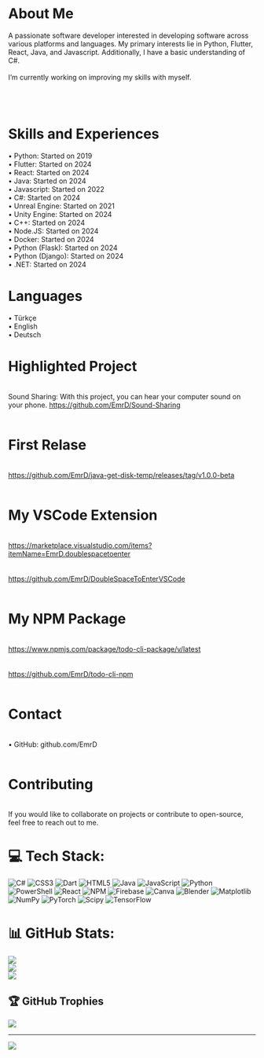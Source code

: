 # About Me
A passionate software developer interested in developing software across various platforms and languages. My primary interests lie in Python, Flutter, React, 
Java, and Javascript. Additionally, I have a basic understanding of C#.<br><br> I’m currently working on improving my skills with myself.<br><br><br><br>
# Skills and Experiences

• Python: Started on 2019<br>• Flutter: Started on 2024<br>• React: Started on 2024<br>• Java: Started on 2024<br>• Javascript: Started on 2022<br>• C#: Started on 2024<br>• Unreal Engine: Started on 2021<br>• Unity Engine: Started on 2024<br>• C++: Started on 2024<br>• Node.JS: Started on 2024<br>• Docker: Started on 2024<br>• Python (Flask): Started on 2024<br>• Python (Django): Started on 2024<br>• .NET: Started on 2024<br>

# Languages
• Türkçe<br>
• English<br>
• Deutsch<br>

# Highlighted Project
<br>Sound Sharing: With this project, you can hear your computer sound on your phone.
https://github.com/EmrD/Sound-Sharing
<br><br>

# First Relase
<br>https://github.com/EmrD/java-get-disk-temp/releases/tag/v1.0.0-beta<br><br>

# My VSCode Extension
<br>https://marketplace.visualstudio.com/items?itemName=EmrD.doublespacetoenter<br><br>
<br>https://github.com/EmrD/DoubleSpaceToEnterVSCode<br><br>

# My NPM Package
<br>https://www.npmjs.com/package/todo-cli-package/v/latest<br><br>
<br>https://github.com/EmrD/todo-cli-npm<br><br>

# Contact
<br>• GitHub: github.com/EmrD<br><br>

# Contributing

<br>If you would like to collaborate on projects or contribute to open-source, feel free to reach out to me.


# 💻 Tech Stack:
![C#](https://img.shields.io/badge/c%23-%23239120.svg?style=for-the-badge&logo=csharp&logoColor=white) ![CSS3](https://img.shields.io/badge/css3-%231572B6.svg?style=for-the-badge&logo=css3&logoColor=white) ![Dart](https://img.shields.io/badge/dart-%230175C2.svg?style=for-the-badge&logo=dart&logoColor=white) ![HTML5](https://img.shields.io/badge/html5-%23E34F26.svg?style=for-the-badge&logo=html5&logoColor=white) ![Java](https://img.shields.io/badge/java-%23ED8B00.svg?style=for-the-badge&logo=openjdk&logoColor=white) ![JavaScript](https://img.shields.io/badge/javascript-%23323330.svg?style=for-the-badge&logo=javascript&logoColor=%23F7DF1E) ![Python](https://img.shields.io/badge/python-3670A0?style=for-the-badge&logo=python&logoColor=ffdd54) ![PowerShell](https://img.shields.io/badge/PowerShell-%235391FE.svg?style=for-the-badge&logo=powershell&logoColor=white) ![React](https://img.shields.io/badge/react-%2320232a.svg?style=for-the-badge&logo=react&logoColor=%2361DAFB) ![NPM](https://img.shields.io/badge/NPM-%23CB3837.svg?style=for-the-badge&logo=npm&logoColor=white) ![Firebase](https://img.shields.io/badge/firebase-a08021?style=for-the-badge&logo=firebase&logoColor=ffcd34) ![Canva](https://img.shields.io/badge/Canva-%2300C4CC.svg?style=for-the-badge&logo=Canva&logoColor=white) ![Blender](https://img.shields.io/badge/blender-%23F5792A.svg?style=for-the-badge&logo=blender&logoColor=white) ![Matplotlib](https://img.shields.io/badge/Matplotlib-%23ffffff.svg?style=for-the-badge&logo=Matplotlib&logoColor=black) ![NumPy](https://img.shields.io/badge/numpy-%23013243.svg?style=for-the-badge&logo=numpy&logoColor=white) ![PyTorch](https://img.shields.io/badge/PyTorch-%23EE4C2C.svg?style=for-the-badge&logo=PyTorch&logoColor=white) ![Scipy](https://img.shields.io/badge/SciPy-%230C55A5.svg?style=for-the-badge&logo=scipy&logoColor=%white) ![TensorFlow](https://img.shields.io/badge/TensorFlow-%23FF6F00.svg?style=for-the-badge&logo=TensorFlow&logoColor=white)
# 📊 GitHub Stats:
![](https://github-readme-stats.vercel.app/api?username=EmrD&theme=dark&hide_border=true&include_all_commits=false&count_private=false)<br/>
![](https://github-readme-streak-stats.herokuapp.com/?user=EmrD&theme=dark&hide_border=true)<br/>
![](https://github-readme-stats.vercel.app/api/top-langs/?username=EmrD&theme=dark&hide_border=true&include_all_commits=false&count_private=false&layout=compact)

## 🏆 GitHub Trophies
![](https://github-profile-trophy.vercel.app/?username=EmrD&theme=radical&no-frame=false&no-bg=false&margin-w=4)

---
[![](https://visitcount.itsvg.in/api?id=EmrD&icon=0&color=0)](https://visitcount.itsvg.in)

<!-- Proudly created with GPRM ( https://gprm.itsvg.in ) -->
